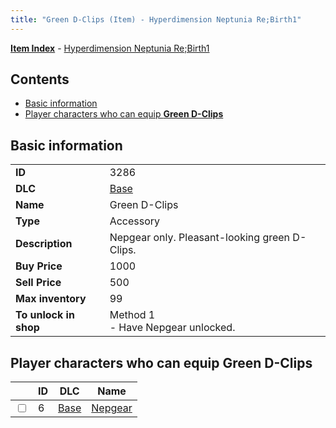 ```yaml
---
title: "Green D-Clips (Item) - Hyperdimension Neptunia Re;Birth1"
---
```


[**Item Index**](/neptunia/rb1/item/index.html) - [Hyperdimension Neptunia Re;Birth1](/neptunia/rb1)

## Contents

- [Basic information](#basic-information)
- [Player characters who can equip **Green D-Clips**](#player-characters-who-can-equip-green-d-clips)

## Basic information

|   |   |
| -- | -- |
| **ID** | 3286 |
| **DLC** | [Base](/neptunia/rb1/dlc/1-base.html) |
| **Name** | Green D-Clips |
| **Type** | Accessory |
| **Description** | Nepgear only. Pleasant-looking green D-Clips. |
| **Buy Price** | 1000 |
| **Sell Price** | 500 |
| **Max inventory** | 99 |
| **To unlock in shop** | Method 1<br />- Have Nepgear unlocked. |

## Player characters who can equip **Green D-Clips**

|    | ID | DLC | Name |
| -- | -- | --- | ---- |
| <input type="checkbox" id="rb1-player-1-6" class="trackbox" /> | 6 | [Base](/neptunia/rb1/dlc/1-base.html) | [Nepgear](/neptunia/rb1/player/1-6-nepgear.html) |